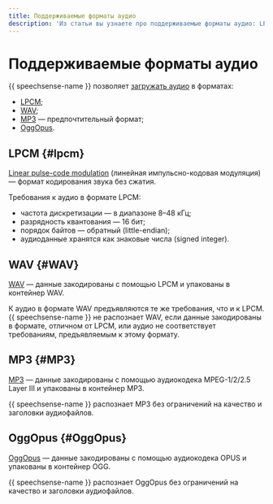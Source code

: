 ```yaml
---
title: Поддерживаемые форматы аудио
description: 'Из статьи вы узнаете про поддерживаемые форматы аудио: LPCM, WAV, MP3 и OggOpus.'
---
```


# Поддерживаемые форматы аудио

{{ speechsense-name }} позволяет [загружать аудио](../operations/data/upload-data.md) в форматах:

* [LPCM](#lpcm);
* [WAV](#WAV);
* [MP3](#MP3) — предпочтительный формат;
* [OggOpus](#OggOpus).

## LPCM {#lpcm}

[Linear pulse-code modulation](https://ru.wikipedia.org/wiki/Импульсно-кодовая_модуляция) (линейная импульсно-кодовая модуляция) — формат кодирования звука без сжатия.

Требования к аудио в формате LPCM:

* частота дискретизации — в диапазоне 8–48 кГц;
* разрядность квантования — 16 бит;
* порядок байтов — обратный (little-endian);
* аудиоданные хранятся как знаковые числа (signed integer).

## WAV {#WAV}

[WAV](https://ru.wikipedia.org/wiki/WAV) — данные закодированы с помощью LPCM и упакованы в контейнер WAV.

К аудио в формате WAV предъявляются те же требования, что и к LPCM. {{ speechsense-name }} не распознает WAV, если данные закодированы в формате, отличном от LPCM, или аудио не соответствует требованиям, предъявляемым к этому формату.

## MP3 {#MP3}

[MP3](https://ru.wikipedia.org/wiki/MP3) — данные закодированы с помощью аудиокодека MPEG-1/2/2.5 Layer III и упакованы в контейнер MP3.

{{ speechsense-name }} распознает MP3 без ограничений на качество и заголовки аудиофайлов.

## OggOpus {#OggOpus}

[OggOpus](https://wiki.xiph.org/OggOpus) — данные закодированы с помощью аудиокодека OPUS и упакованы в контейнер OGG.

{{ speechsense-name }} распознает OggOpus без ограничений на качество и заголовки аудиофайлов.
